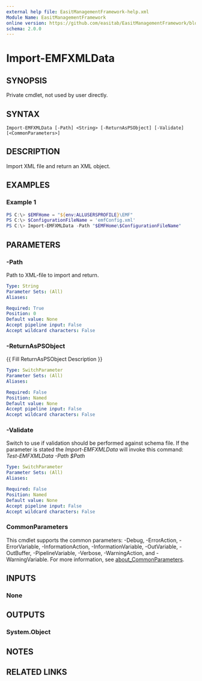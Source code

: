```yaml
---
external help file: EasitManagementFramework-help.xml
Module Name: EasitManagementFramework
online version: https://github.com/easitab/EasitManagementFramework/blob/development/docs/v1/Import-EMFXMLData.md
schema: 2.0.0
---
```


# Import-EMFXMLData

## SYNOPSIS

Private cmdlet, not used by user directly.

## SYNTAX

```
Import-EMFXMLData [-Path] <String> [-ReturnAsPSObject] [-Validate] [<CommonParameters>]
```

## DESCRIPTION

Import XML file and return an XML object.

## EXAMPLES

### Example 1

```powershell
PS C:\> $EMFHome = "${env:ALLUSERSPROFILE}\EMF"
PS C:\> $ConfigurationFileName = 'emfConfig.xml'
PS C:\> Import-EMFXMLData -Path "$EMFHome\$ConfigurationFileName"
```

## PARAMETERS

### -Path

Path to XML-file to import and return.

```yaml
Type: String
Parameter Sets: (All)
Aliases:

Required: True
Position: 0
Default value: None
Accept pipeline input: False
Accept wildcard characters: False
```

### -ReturnAsPSObject
{{ Fill ReturnAsPSObject Description }}

```yaml
Type: SwitchParameter
Parameter Sets: (All)
Aliases:

Required: False
Position: Named
Default value: None
Accept pipeline input: False
Accept wildcard characters: False
```

### -Validate

Switch to use if validation should be performed against schema file. If the parameter is stated the *Import-EMFXMLData* will invoke this command: *Test-EMFXMLData -Path $Path*

```yaml
Type: SwitchParameter
Parameter Sets: (All)
Aliases:

Required: False
Position: Named
Default value: None
Accept pipeline input: False
Accept wildcard characters: False
```

### CommonParameters
This cmdlet supports the common parameters: -Debug, -ErrorAction, -ErrorVariable, -InformationAction, -InformationVariable, -OutVariable, -OutBuffer, -PipelineVariable, -Verbose, -WarningAction, and -WarningVariable. For more information, see [about_CommonParameters](http://go.microsoft.com/fwlink/?LinkID=113216).

## INPUTS

### None

## OUTPUTS

### System.Object

## NOTES

## RELATED LINKS
